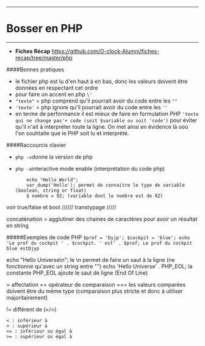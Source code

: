 ***
# Bosser en PHP
***

* __Fiches Récap__ https://github.com/O-clock-Alumni/fiches-recap/tree/master/php


####Bonnes pratiques
* le fichier php est lu d'en haut à en bas, donc les valeurs doivent être données en respectant cet ordre
* pour faire un accent en php `\'` 
* `"texte"` = php comprend qu'il pourrait avoir du code entre les `""`
* `'texte'` = php ignore qu'il pourrait avoir du code entre les `''`
* en terme de performance il est mieux de faire en formulation PHP `'texte qui ne change pas'+ code (soit $variable ou soit 'code')` pour éviter qu'il n'ait à interpréter toute la ligne. On met ainsi en évidence là ooù l'on souhtaite que le PHP soit lu et interprété.


####Raccourcis clavier
* `php -v`donne la version de php
* `php -a`interactive mode enable (interprétation du code php)

          echo "Hello World";
          var_dump('Hello'); permet de connaitre le type de variable (boolean, string or float)
          $ nombre = 92; (variable dont le nombre est de 92)


voir true/false et bool //////
transtypage /////


concaténation = agglutiner des chaines de caractères pour avoir un résultat en string



#####Exemples de code PHP
`$prof = 'Dyjp';
$cockpit = 'blue';
echo 'Le prof du cockpit ' . $cockpit. ' est' . $prof;
Le prof du cockpit blue estDjyp`


echo "Hello Universe\n";      le \n permet de faire un saut à la ligne (ne fonctionne qu'avec un string entre "")
echo 'Hello Universe' . PHP_EOL;   la constante PHP_EOL ajoute le saut de ligne (End Of Line)

= affectation
== opérateur de comparaison
=== les valeurs comparées doivent être du même type (comparaison plus stricte et donc à utiliser majoritairement)

!= différent de (=/=)

    < : inférieur à
    > : supérieur à
    <= : inférieur ou égal à
    >= : supérieur ou égal à
